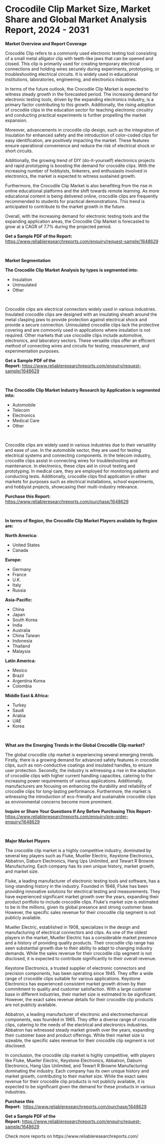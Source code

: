 <p><h1>Crocodile Clip Market Size, Market Share and Global Market Analysis Report, 2024 - 2031</h1></p><p><strong>Market Overview and Report Coverage</strong></p>
<p><p>Crocodile Clip refers to a commonly used electronic testing tool consisting of a small metal alligator clip with teeth-like jaws that can be opened and closed. This clip is primarily used for creating temporary electrical connections and holding wires securely during experiments, prototyping, or troubleshooting electrical circuits. It is widely used in educational institutions, laboratories, engineering, and electronics industries.</p><p>In terms of the future outlook, the Crocodile Clip Market is expected to witness steady growth in the forecasted period. The increasing demand for electronic testing tools, driven by the expanding electronics industry, is a primary factor contributing to this growth. Additionally, the rising adoption of crocodile clips in the education sector for teaching electronic circuitry and conducting practical experiments is further propelling the market expansion.</p><p>Moreover, advancements in crocodile clip design, such as the integration of insulation for enhanced safety and the introduction of color-coded clips for easy identification, are positively impacting the market. These features ensure operational convenience and reduce the risk of electrical shock or short circuits.</p><p>Additionally, the growing trend of DIY (do-it-yourself) electronics projects and rapid prototyping is boosting the demand for crocodile clips. With the increasing number of hobbyists, tinkerers, and enthusiasts involved in electronics, the market is expected to witness sustained growth.</p><p>Furthermore, the Crocodile Clip Market is also benefiting from the rise in online educational platforms and the shift towards remote learning. As more educational content is being delivered online, crocodile clips are frequently recommended to students for practical demonstrations. This trend is anticipated to contribute to the market growth in the future.</p><p>Overall, with the increasing demand for electronic testing tools and the expanding application areas, the Crocodile Clip Market is forecasted to grow at a CAGR of 7.7% during the projected period.</p></p>
<p><strong>Get a Sample PDF of the Report:</strong> <a href="https://www.reliableresearchreports.com/enquiry/request-sample/1648629">https://www.reliableresearchreports.com/enquiry/request-sample/1648629</a></p>
<p>&nbsp;</p>
<p><strong>Market Segmentation</strong></p>
<p><strong>The Crocodile Clip Market Analysis by types is segmented into:</strong></p>
<p><ul><li>Insulation</li><li>Uninsulated</li><li>Other</li></ul></p>
<p>&nbsp;</p>
<p><p>Crocodile clips are electrical connectors widely used in various industries. Insulated crocodile clips are designed with an insulating sheath around the metal clasping jaws to provide protection against electrical shock and provide a secure connection. Uninsulated crocodile clips lack the protective covering and are commonly used in applications where insulation is not required. Other markets that use crocodile clips include automotive, electronics, and laboratory sectors. These versatile clips offer an efficient method of connecting wires and circuits for testing, measurement, and experimentation purposes.</p></p>
<p><strong>Get a Sample PDF of the Report:</strong>&nbsp;<a href="https://www.reliableresearchreports.com/enquiry/request-sample/1648629">https://www.reliableresearchreports.com/enquiry/request-sample/1648629</a></p>
<p>&nbsp;</p>
<p><strong>The Crocodile Clip Market Industry Research by Application is segmented into:</strong></p>
<p><ul><li>Automobile</li><li>Telecom</li><li>Electronics</li><li>Medical Care</li><li>Other</li></ul></p>
<p>&nbsp;</p>
<p><p>Crocodile clips are widely used in various industries due to their versatility and ease of use. In the automobile sector, they are used for testing electrical systems and connecting components. In the telecom industry, crocodile clips assist in connecting wires for troubleshooting and maintenance. In electronics, these clips aid in circuit testing and prototyping. In medical care, they are employed for monitoring patients and conducting tests. Additionally, crocodile clips find application in other markets for purposes such as electrical installations, school experiments, and hobbyist projects, showcasing their multi-industry relevance.</p></p>
<p><strong>Purchase this Report:</strong>&nbsp; <a href="https://www.reliableresearchreports.com/purchase/1648629">https://www.reliableresearchreports.com/purchase/1648629</a></p>
<p>&nbsp;</p>
<p><strong>In terms of Region, the Crocodile Clip Market Players available by Region are:</strong></p>
<p>
    <p> <strong> North America: </strong>
        <ul>
            <li>United States</li>
            <li>Canada</li>
        </ul>
        </p> 
    <p> <strong> Europe: </strong>
        <ul>
            <li>Germany</li>
            <li>France</li>
            <li>U.K.</li>
            <li>Italy</li>
            <li>Russia</li>
        </ul>
        </p> 
    <p> <strong> Asia-Pacific: </strong>
        <ul>
            <li>China</li>
            <li>Japan</li>
            <li>South Korea</li>
            <li>India</li>
            <li>Australia</li>
            <li>China Taiwan</li>
            <li>Indonesia</li>
            <li>Thailand</li>
            <li>Malaysia</li>
        </ul>
        </p> 
    <p> <strong> Latin America: </strong>
        <ul>
            <li>Mexico</li>
            <li>Brazil</li>
            <li>Argentina Korea</li>
            <li>Colombia</li>
        </ul>
        </p> 
    <p> <strong> Middle East & Africa: </strong>
        <ul>
            <li>Turkey</li>
            <li>Saudi</li>
            <li>Arabia</li>
            <li>UAE</li>
            <li>Korea</li>
        </ul>
    </p>
    </p>
<p>&nbsp;</p>
<p><strong>What are the Emerging Trends in the Global Crocodile Clip market?</strong></p>
<p><p>The global crocodile clip market is experiencing several emerging trends. Firstly, there is a growing demand for advanced safety features in crocodile clips, such as non-conductive coatings and insulated handles, to ensure user protection. Secondly, the industry is witnessing a rise in the adoption of crocodile clips with higher current handling capacities, catering to the increasing power requirements of various applications. Additionally, manufacturers are focusing on enhancing the durability and reliability of crocodile clips for long-lasting performance. Furthermore, the market is witnessing the introduction of eco-friendly and sustainable crocodile clips as environmental concerns become more prominent.</p></p>
<p><strong>Inquire or Share Your Questions If Any Before Purchasing This Report</strong>- <a href="https://www.reliableresearchreports.com/enquiry/pre-order-enquiry/1648629">https://www.reliableresearchreports.com/enquiry/pre-order-enquiry/1648629</a></p>
<p>&nbsp;</p>
<p><strong>Major Market Players</strong></p>
<p><p>The crocodile clip market is a highly competitive industry, dominated by several key players such as Fluke, Mueller Electric, Keystone Electronics, Abbatron, Daburn Electronics, Hang Ups Unlimited, and Tewart R Browne Manufacturing. Each company has its own unique history, market growth, and market size.</p><p>Fluke, a leading manufacturer of electronic testing tools and software, has a long-standing history in the industry. Founded in 1948, Fluke has been providing innovative solutions for electrical testing and measurements. They have experienced significant market growth over the years, expanding their product portfolio to include crocodile clips. Fluke's market size is estimated to be in the millions, given its global presence and strong customer base. However, the specific sales revenue for their crocodile clip segment is not publicly available.</p><p>Mueller Electric, established in 1908, specializes in the design and manufacturing of electrical connectors and clips. As one of the oldest players in the market, Mueller Electric has a considerable market presence and a history of providing quality products. Their crocodile clip range has seen substantial growth due to their ability to adapt to changing industry demands. While the sales revenue for their crocodile clip segment is not disclosed, it is expected to contribute significantly to their overall revenue.</p><p>Keystone Electronics, a trusted supplier of electronic connectors and precision components, has been operating since 1945. They offer a wide range of crocodile clips suitable for various applications. Keystone Electronics has experienced consistent market growth driven by their commitment to quality and customer satisfaction. With a large customer base in different industries, their market size is estimated to be significant. However, the exact sales revenue details for their crocodile clip products are not publicly available.</p><p>Abbatron, a leading manufacturer of electronic and electromechanical components, was founded in 1965. They offer a diverse range of crocodile clips, catering to the needs of the electrical and electronics industries. Abbatron has witnessed steady market growth over the years, expanding their customer base and product offerings. While their market size is sizeable, the specific sales revenue for their crocodile clip segment is not disclosed.</p><p>In conclusion, the crocodile clip market is highly competitive, with players like Fluke, Mueller Electric, Keystone Electronics, Abbatron, Daburn Electronics, Hang Ups Unlimited, and Tewart R Browne Manufacturing dominating the industry. Each company has its own unique history and market growth, contributing to their market size. While the exact sales revenue for their crocodile clip products is not publicly available, it is expected to be significant given the demand for these products in various industries.</p></p>
<p><strong>Purchase this Report:</strong>&nbsp;&nbsp;<a href="https://www.reliableresearchreports.com/purchase/1648629">https://www.reliableresearchreports.com/purchase/1648629</a></p>
<p></p>
<p><strong>Get a Sample PDF of the Report:</strong>&nbsp;<a href="https://www.reliableresearchreports.com/enquiry/request-sample/1648629">https://www.reliableresearchreports.com/enquiry/request-sample/1648629</a></p>
<p>Check more reports on https://www.reliableresearchreports.com/</p>